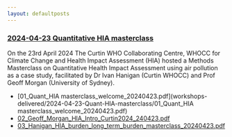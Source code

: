 ```yaml
---
layout: defaultposts
---
```



### [2024-04-23 Quantitative HIA masterclass](#2024-04-23-Quantitative-HIA-masterclass)

On the 23rd April 2024 The Curtin WHO Collaborating Centre, WHOCC for Climate Change and Health Impact Assessment (HIA) hosted a Methods Masterclass on Quantitative Health Impact Assessment using air pollution as a case study, facilitated by Dr Ivan Hanigan (Curtin WHOCC) and Prof Geoff Morgan (University of Sydney).  


- [01_Quant_HIA masterclass_welcome_20240423.pdf](workshops-delivered/2024-04-23-Quant-HIA-masterclass/01_Quant_HIA masterclass_welcome_20240423.pdf)
- [02_Geoff_Morgan_HIA_Intro_Curtin2024_240423.pdf](workshops-delivered/2024-04-23-Quant-HIA-masterclass/02_Geoff_Morgan_HIA_Intro_Curtin2024_240423.pdf)
- [03_Hanigan_HIA_burden_long_term_burden_masterclass_20240423.pdf](workshops-delivered/2024-04-23-Quant-HIA-masterclass/03_Hanigan_HIA_burden_long_term_burden_masterclass_20240423.pdf)
